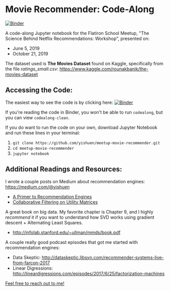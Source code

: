 # Movie Recommender: Code-Along
[![Binder](https://mybinder.org/badge_logo.svg)](https://mybinder.org/v2/gh/yishuen/meetup-movie-recommender/master)

A code-along Jupyter notebook for the Flatiron School Meetup, "The Science Behind Netflix Recommendations: Workshop", presented on:
- June 5, 2019
- October 21, 2019

The dataset used is **The Movies Dataset** found on Kaggle, specifically from the file *ratings_small.csv*: https://www.kaggle.com/rounakbanik/the-movies-dataset

## Accessing the Code:

The easiest way to see the code is by clicking here: [![Binder](https://mybinder.org/badge_logo.svg)](https://mybinder.org/v2/gh/yishuen/meetup-movie-recommender/master)

If you're reading the code in Binder, you won't be able to run `codealong`, but you can view `codealong-clean`.

If you do want to run the code on your own, download Jupyter Notebook and run these lines in your terminal:

 1. `git clone https://github.com/yishuen/meetup-movie-recommender.git`
 2. `cd meetup-movie-recommender`
 3. `jupyter notebook`


## Additional Readings and Resources:

I wrote a couple posts on Medium about recommendation engines: https://medium.com/@yishuen
- [A Primer to Recommendation Engines](https://towardsdatascience.com/a-primer-to-recommendation-engines-49bd12ed849f)
- [Collaborative Filtering on Utility Matrices](https://towardsdatascience.com/math-for-data-science-collaborative-filtering-on-utility-matrices-e62fa9badaab)

A great book on big data. My favorite chapter is Chapter 9, and I highly *recommend* it if you want to understand how SVD works using gradient descent + Alternating Least Squares.
- http://infolab.stanford.edu/~ullman/mmds/book.pdf

A couple really good podcast episodes that got me started with recommendation engines:
- Data Skeptic: http://dataskeptic.libsyn.com/recommender-systems-live-from-farcon-2017
- Linear Digressions: http://lineardigressions.com/episodes/2017/6/25/factorization-machines

[Feel free to reach out to me!](https://www.linkedin.com/in/yishuen-lim/)
